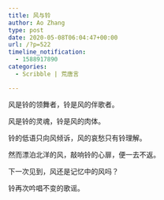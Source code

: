```yaml
---
title: 风与铃
author: Ao Zhang
type: post
date: 2020-05-08T06:04:47+00:00
url: /?p=522
timeline_notification:
  - 1588917890
categories:
  - Scribble | 荒唐言

---
```

风是铃的领舞者，铃是风的伴歌者。

风是铃的灵魂，铃是风的肉体。

铃的低语只向风倾诉，风的哀愁只有铃理解。

然而漂泊北洋的风，敲响铃的心扉，便一去不返。

下一次见到，风还是记忆中的风吗？

铃再次吟唱不变的歌谣。